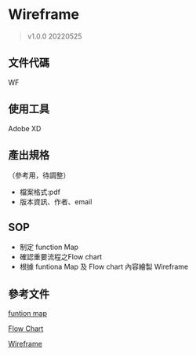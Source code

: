 # Wireframe
> v1.0.0 20220525

## 文件代碼
WF

## 使用工具
Adobe XD

## 產出規格
（參考用，待調整）
- 檔案格式:pdf
- 版本資訊、作者、email

## SOP
- 制定 function Map
- 確認重要流程之Flow chart
- 根據 funtiona Map 及 Flow chart 內容繪製 Wireframe

## 參考文件
[funtion map](https://drive.google.com/file/d/1neFEc9NijAiVZ2P1pp0n456hUGeqS6Q6/view?usp=sharing)

[Flow Chart](https://drive.google.com/file/d/1JxHtsvwN1NgTheYk0jCMr7uA6WRyd4Uu/view?usp=sharing)

[Wireframe](https://drive.google.com/file/d/1_IFIUmeuitTzgxdt0EvVBngLNeTMrAQf/view?usp=sharing)
